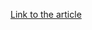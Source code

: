 [Link to the article](https://cybersecuritynews.com/noname05716s-hackers-attacked-3700-unique-devices/)
